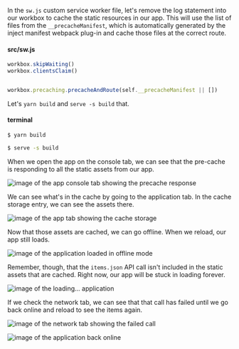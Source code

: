 In the `sw.js` custom service worker file, let's remove the log statement into our workbox to cache the static resources in our app. This will use the list of files from the `__precacheManifest`, which is automatically generated by the inject manifest webpack plug-in and cache those files at the correct route.

#### src/sw.js
```js
workbox.skipWaiting()
workbox.clientsClaim()


workbox.precaching.precacheAndRoute(self.__precacheManifest || [])
```

Let's `yarn build` and `serve -s build` that.

#### terminal
```bash
$ yarn build
```
```bash
$ serve -s build
```

When we open the app on the console tab, we can see that the pre-cache is responding to all the static assets from our app.
 
![image of the app console tab showing the precache response](https://res.cloudinary.com/dg3gyk0gu/image/upload/v1544582331/transcript-images/react-pre-cache-static-resources-with-workbox-and-view-a-react-pwa-offline-precache.png)

We can see what's in the cache by going to the application tab. In the cache storage entry, we can see the assets there.

![image of the app tab showing the cache storage](https://res.cloudinary.com/dg3gyk0gu/image/upload/v1544582329/transcript-images/react-pre-cache-static-resources-with-workbox-and-view-a-react-pwa-offline-cachestorage.png)

Now that those assets are cached, we can go offline. When we reload, our app still loads. 

![image of the application loaded in offline mode](https://res.cloudinary.com/dg3gyk0gu/image/upload/v1544582340/transcript-images/react-pre-cache-static-resources-with-workbox-and-view-a-react-pwa-offline-offlineload.png)

Remember, though, that the `items.json` API call isn't included in the static assets that are cached. Right now, our app will be stuck in loading forever.

![image of the loading... application](https://res.cloudinary.com/dg3gyk0gu/image/upload/v1544582332/transcript-images/react-pre-cache-static-resources-with-workbox-and-view-a-react-pwa-offline-loading.png)

If we check the network tab, we can see that that call has failed until we go back online and reload to see the items again.

![image of the network tab showing the failed call](https://res.cloudinary.com/dg3gyk0gu/image/upload/v1544582334/transcript-images/react-pre-cache-static-resources-with-workbox-and-view-a-react-pwa-offline-network.png)

![image of the application back online](https://res.cloudinary.com/dg3gyk0gu/image/upload/v1544582333/transcript-images/react-pre-cache-static-resources-with-workbox-and-view-a-react-pwa-offline-online.png)